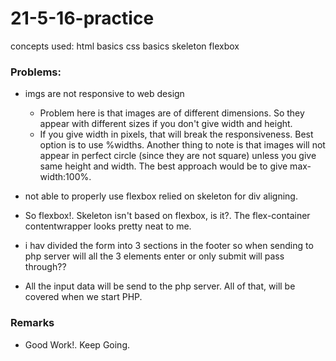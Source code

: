 # 21-5-16-practice

concepts used:
html basics
css basics
skeleton
flexbox

### Problems:
* imgs are not responsive to web design
  - Problem here is that images are of different dimensions. So they appear with different sizes if you don't give width and height.
  - If you give width in pixels, that will break the    responsiveness.
    Best option is to use %widths. Another thing to note is that images will not appear in perfect circle (since they are not square) unless you give same height and width.
    The best approach would be to give max-width:100%.

* not able to properly use flexbox relied on skeleton for div aligning.
 - So flexbox!. Skeleton isn't based on flexbox, is it?. The flex-container contentwrapper looks pretty neat to me.

* i hav divided the form into 3 sections in the footer so when sending to php server will all the 3 elements enter or only submit will pass through??
 - All the input data will be send to the php server. All of
  that, will be covered when we start PHP.

### Remarks

- Good Work!. Keep Going.
